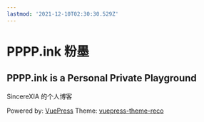 ```yaml
---
lastmod: '2021-12-10T02:30:30.529Z'
---
```

# PPPP.ink 粉墨

## PPPP.ink is a Personal Private Playground

SincereXIA 的个人博客

Powered by: [VuePress](https://vuepress.vuejs.org/)
Theme: [vuepress-theme-reco](https://vuepress-theme-reco.recoluan.com/)
